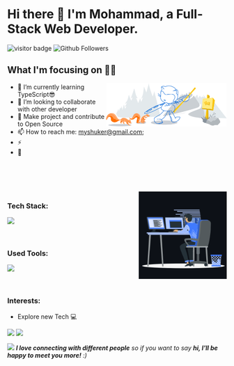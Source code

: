 # Hi there 👋 I'm Mohammad, a Full-Stack Web Developer.

![visitor badge](https://visitor-badge.laobi.icu/badge?page_id=myshuker.visitor-badge.issue.1&title=Github%20Visitors)
![Github Followers](https://img.shields.io/github/followers/myshuker?label=Github%20Connection&style=flat)

<!--

![alt text](https://github.com/myshuker/myshuker/blob/main/git-header.svg?raw=true)
 -->

## What I'm focusing on 👨‍💻

<img width="55%" align="right" alt="Github" src="https://github.com/myshuker/myshuker/blob/main/git-header.svg?raw=true" />

- 🌱 I’m currently learning TypeScript😎
- 👯 I’m looking to collaborate with other developer
- 🥅 Make project and contribute to Open Source
- 📫 How to reach me: myshuker@gmail.com;
- ⚡
- 💼

<br>
<br>
<br>
<br>

<!-- coding boy -->
<img width="40%" align="right" alt="Coding Boy" src="https://github.com/myshuker/myshuker/blob/main/coding.gif" />

### Tech Stack:

<!-- language -->

[![](https://skillicons.dev/icons?i=mysql,js,html,css,nodejs,react)]()

<br/>

### Used Tools:

[![](https://skillicons.dev/icons?i=git,github,netlify,heroku,vscode)]()

<br />

### Interests:

- Explore new Tech 💻

<!-- ### My GitHub Stats: -->
<p>
  <img height="165em" src="https://github-readme-streak-stats.herokuapp.com/?user=myshuker&show_icons=true&hide_border=true&&count_private=true&include_all_commits=true"/>  
  <img height="165em" src="https://github-readme-stats.vercel.app/api?username=myshuker&show_icons=true&hide_border=true&&count_private=true&include_all_commits=true" />
</p>

<img src="https://media.giphy.com/media/LnQjpWaON8nhr21vNW/giphy.gif" width="60"> <em><b>I love connecting with different people</b> so if you want to say <b>hi, I'll be happy to meet you more!</b> :)</em>

<!--
![github stats](https://github-readme-stats.vercel.app/api?username=myshuker&show_icons=true)
-->
